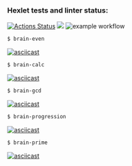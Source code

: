 ### Hexlet tests and linter status:
[![Actions Status](https://github.com/WitsonBair/frontend-project-lvl1/workflows/hexlet-check/badge.svg)](https://github.com/WitsonBair/frontend-project-lvl1/actions)
<a href="https://codeclimate.com/github/codeclimate/codeclimate/maintainability"><img src="https://api.codeclimate.com/v1/badges/a99a88d28ad37a79dbf6/maintainability" /></a>
![example workflow](https://github.com/WitsonBair/frontend-project-lvl1/actions/workflows/github-actions-demo.yml/badge.svg)
```sh
$ brain-even
```
[![asciicast](https://asciinema.org/a/C9IZYHKOZqwsAMiHoR4iUP8N6.svg)](https://asciinema.org/a/C9IZYHKOZqwsAMiHoR4iUP8N6)
```sh
$ brain-calc
```
[![asciicast](https://asciinema.org/a/iXB0r1yhhVngEcs8nBA4Uvhwz.svg)](https://asciinema.org/a/iXB0r1yhhVngEcs8nBA4Uvhwz)
```sh
$ brain-gcd
```
[![asciicast](https://asciinema.org/a/6vWk2Vo1eohWD5JLgAH9FQ5uN.svg)](https://asciinema.org/a/6vWk2Vo1eohWD5JLgAH9FQ5uN)
```sh
$ brain-progression
```
[![asciicast](https://asciinema.org/a/4vAWsXY5fnpeqg0rZ27D6SU5p.svg)](https://asciinema.org/a/4vAWsXY5fnpeqg0rZ27D6SU5p)
```sh
$ brain-prime
```
[![asciicast](https://asciinema.org/a/AI4cYoCWLXdxcP5w1wvDbJBoy.svg)](https://asciinema.org/a/AI4cYoCWLXdxcP5w1wvDbJBoy)
